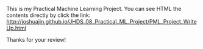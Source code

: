 This is my Practical Machine Learning Project. You can see HTML the contents directly by click the link: http://joshuajin.github.io/JHDS_08_Practical_ML_Project/PML_Project_WriteUp.html

Thanks for your review!
